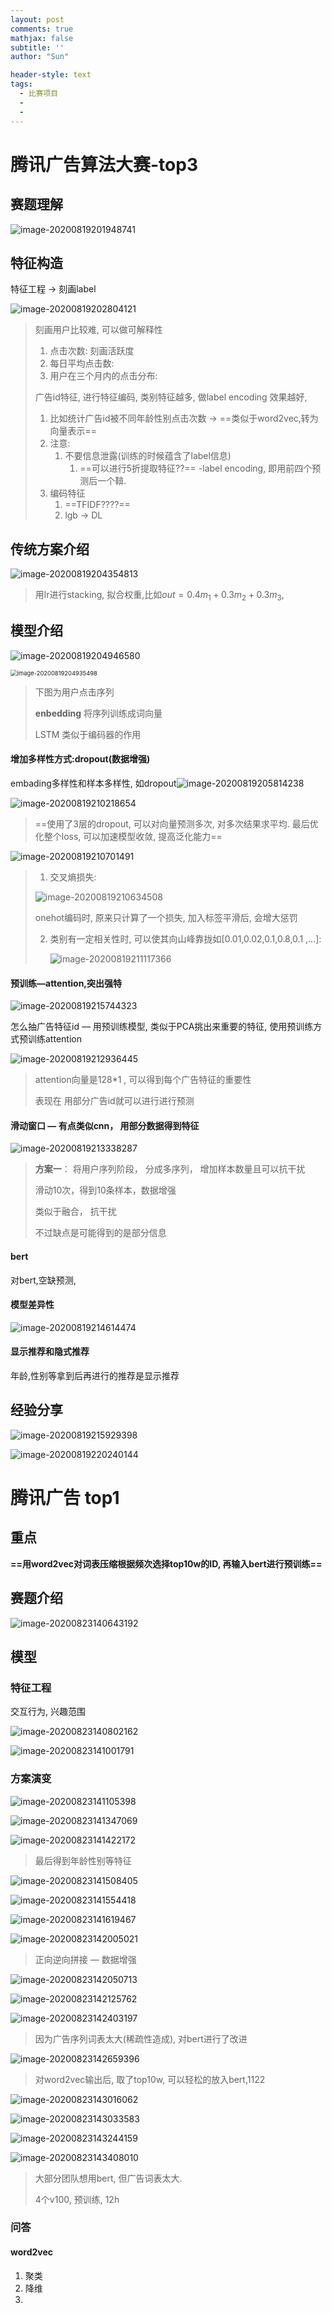 ```yaml
---
layout: post
comments: true
mathjax: false
subtitle: ''
author: "Sun"

header-style: text
tags:
  - 比赛项目	
  - 
  - 
---
```


# 腾讯广告算法大赛-top3

## 赛题理解

![image-20200819201948741](/img/in-post/20_07/image-20200819201948741.png)

## 特征构造

特征工程 -> 刻画label

![image-20200819202804121](/img/in-post/20_07/image-20200819202804121.png)

> 刻画用户比较难, 可以做可解释性
>
> 1. 点击次数: 刻画活跃度
> 2. 每日平均点击数: 
> 3. 用户在三个月内的点击分布: 
>
> 广告id特征, 进行特征编码, 类别特征越多, 做label encoding 效果越好, 
>
> 1. 比如统计广告id被不同年龄性别点击次数 -> ==类似于word2vec,转为向量表示==
> 2. 注意:
>    1. 不要信息泄露(训练的时候蕴含了label信息) 
>       1. ==可以进行5折提取特征??== -label encoding, 即用前四个预测后一个鞥.
> 3. 编码特征
>    1. ==TFIDF????==
>    2. lgb -> DL 

## 传统方案介绍

![image-20200819204354813](/img/in-post/20_07/image-20200819204354813.png)

> 用lr进行stacking, 拟合权重,比如$out = 0.4m_1+0.3m_2+0.3m_3$,

## 模型介绍



![image-20200819204946580](/img/in-post/20_07/image-20200819204946580.png)

<img src="/img/in-post/20_07/image-20200819204935498.png" alt="image-20200819204935498" style="zoom:67%;" />

> 下图为用户点击序列
>
> **enbedding** 将序列训练成词向量
>
> LSTM  类似于编码器的作用
>
> 

#### 增加多样性方式:dropout(数据增强)

embading多样性和样本多样性, 如dropout![image-20200819205814238](/img/in-post/20_07/image-20200819205814238.png)

![image-20200819210218654](/img/in-post/20_07/image-20200819210218654.png)

> ==使用了3层的dropout, 可以对向量预测多次, 对多次结果求平均. 最后优化整个loss, 可以加速模型收敛, 提高泛化能力==

![image-20200819210701491](/img/in-post/20_07/image-20200819210701491.png)

> 1. 交叉熵损失:
>
> ![image-20200819210634508](/img/in-post/20_07/image-20200819210634508.png)
>
> onehot编码时, 原来只计算了一个损失,    加入标签平滑后, 会增大惩罚
>
> 2. 类别有一定相关性时, 可以使其向山峰靠拢如[0.01,0.02,0.1,0.8,0.1 ,…]:
>
>    ![image-20200819211117366](/img/in-post/20_07/image-20200819211117366.png)

#### 预训练—attention,突出强特

![image-20200819215744323](/img/in-post/20_07/image-20200819215744323.png)

怎么抽广告特征id — 用预训练模型, 类似于PCA挑出来重要的特征, 使用预训练方式预训练attention

![image-20200819212936445](/img/in-post/20_07/image-20200819212936445.png)

> attention向量是128*1 , 可以得到每个广告特征的重要性
>
> 表现在 用部分广告id就可以进行进行预测

#### 滑动窗口 — 有点类似cnn， 用部分数据得到特征

![image-20200819213338287](/img/in-post/20_07/image-20200819213338287.png)

> **方案一**： 将用户序列阶段， 分成多序列， 增加样本数量且可以抗干扰
>
> 滑动10次，得到10条样本，数据增强
>
> 类似于融合， 抗干扰
>
> 不过缺点是可能得到的是部分信息









#### bert

对bert,空缺预测,

#### 模型差异性

![image-20200819214614474](/img/in-post/20_07/image-20200819214614474.png)

####  显示推荐和隐式推荐

年龄,性别等拿到后再进行的推荐是显示推荐

## 经验分享

![image-20200819215929398](/img/in-post/20_07/image-20200819215929398.png)

![image-20200819220240144](/img/in-post/20_07/image-20200819220240144.png)



# 腾讯广告 top1

## 重点

**==用word2vec对词表压缩根据频次选择top10w的ID, 再输入bert进行预训练==**

## 赛题介绍



![image-20200823140643192](/img/in-post/20_07/image-20200823140643192.png)

## 模型

### 特征工程

交互行为, 兴趣范围

![image-20200823140802162](/img/in-post/20_07/image-20200823140802162.png)

![image-20200823141001791](/img/in-post/20_07/image-20200823141001791.png)

### 方案演变

![image-20200823141105398](/img/in-post/20_07/image-20200823141105398.png)



![image-20200823141347069](/img/in-post/20_07/image-20200823141347069.png)

![image-20200823141422172](/img/in-post/20_07/image-20200823141422172.png)

> 最后得到年龄性别等特征

![image-20200823141508405](/img/in-post/20_07/image-20200823141508405.png)

![image-20200823141554418](/img/in-post/20_07/image-20200823141554418.png)

![image-20200823141619467](/img/in-post/20_07/image-20200823141619467.png)



![image-20200823142005021](/img/in-post/20_07/image-20200823142005021.png)

> 正向逆向拼接 — 数据增强

![image-20200823142050713](/img/in-post/20_07/image-20200823142050713.png)

![image-20200823142125762](/img/in-post/20_07/image-20200823142125762.png)

![image-20200823142403197](/img/in-post/20_07/image-20200823142403197.png)

> 因为广告序列词表太大(稀疏性造成), 对bert进行了改进

![image-20200823142659396](/img/in-post/20_07/image-20200823142659396.png)

> 对word2vec输出后, 取了top10w, 可以轻松的放入bert,1122

![image-20200823143016062](/img/in-post/20_07/image-20200823143016062.png)

![image-20200823143033583](/img/in-post/20_07/image-20200823143033583.png)

![image-20200823143244159](/img/in-post/20_07/image-20200823143244159.png)

![image-20200823143408010](/img/in-post/20_07/image-20200823143408010.png)

> 大部分团队想用bert, 但广告词表太大.
>
> 4个v100, 预训练, 12h
>
> 

### 问答

#### word2vec

1. 聚类
2. 降维
3. 



























































​		
